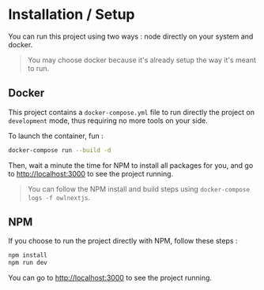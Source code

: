 # Installation / Setup

You can run this project using two ways : node directly on your system and docker.

> You may choose docker because it's already setup the way it's meant to run.

## Docker

This project contains a `docker-compose.yml` file to run directly the project on `development` mode, thus requiring no more tools on your side.

To launch the container, fun :
```bash
docker-compose run --build -d
```

Then, wait a minute the time for NPM to install all packages for you, and go to [http://localhost:3000](http://localhost:3000) to see the project running.

> You can follow the NPM install and build steps using `docker-compose logs -f owlnextjs`.

## NPM

If you choose to run the project directly with NPM, follow these steps :

```bash
npm install
npm run dev
```

You can go to [http://localhost:3000](http://localhost:3000) to see the project running.
